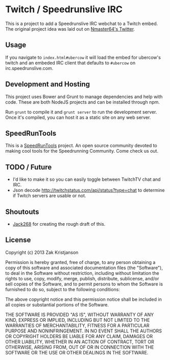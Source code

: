 # Twitch / Speedrunslive IRC
This is a project to add a Speedrunslive IRC webchat to a Twitch embed.
The original project idea was laid out on [Nmaster64's Twitter](https://twitter.com/Nmaster64/status/379347530716549120).

## Usage
If you navigate to `index.html#ubercow` it will load the embed for ubercow's
twitch and an embeded IRC client that defaults to `#ubercow` on irc.speedrunslive.com.

## Development and Hosting
This project uses Bower and Grunt to manage dependencies and help with code. These
are both NodeJS projects and can be installed through npm.

Run `grunt` to compile it and `grunt server` to run the development server.
Once it's compiled, you can host it as a static site on any web server.


## SpeedRunTools
This is a [SpeedRunTools](http://www.speedruntools.com) project. An open source community
devoted to making cool tools for the Speedrunning Community. Come check us out.

## TODO / Future
- I'd like to make it so you can easily toggle between TwitchTV chat and IRC.
- Json decode http://twitchstatus.com/api/status?type=chat to determine if Twitch servers are usable or not.

## Shoutouts
- [Jack268](https://github.com/Jack268) for creating the rough draft of this.

## License
Copyright (c) 2013 Zak Kristjanson

Permission is hereby granted, free of charge, to any person obtaining a copy
of this software and associated documentation files (the "Software"), to deal
in the Software without restriction, including without limitation the rights
to use, copy, modify, merge, publish, distribute, sublicense, and/or sell
copies of the Software, and to permit persons to whom the Software is
furnished to do so, subject to the following conditions:

The above copyright notice and this permission notice shall be included in
all copies or substantial portions of the Software.

THE SOFTWARE IS PROVIDED "AS IS", WITHOUT WARRANTY OF ANY KIND, EXPRESS OR
IMPLIED, INCLUDING BUT NOT LIMITED TO THE WARRANTIES OF MERCHANTABILITY,
FITNESS FOR A PARTICULAR PURPOSE AND NONINFRINGEMENT. IN NO EVENT SHALL THE
AUTHORS OR COPYRIGHT HOLDERS BE LIABLE FOR ANY CLAIM, DAMAGES OR OTHER
LIABILITY, WHETHER IN AN ACTION OF CONTRACT, TORT OR OTHERWISE, ARISING FROM,
OUT OF OR IN CONNECTION WITH THE SOFTWARE OR THE USE OR OTHER DEALINGS IN
THE SOFTWARE.
